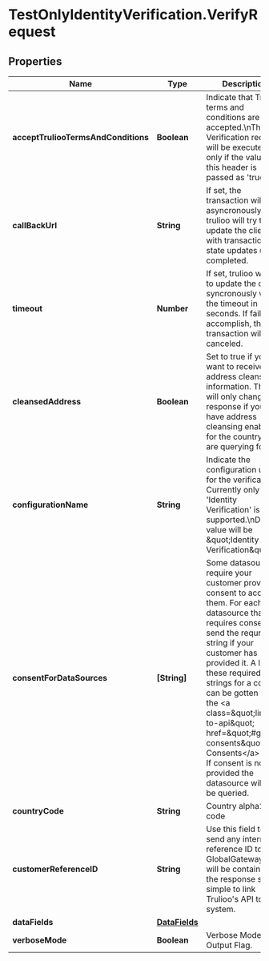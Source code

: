 # TestOnlyIdentityVerification.VerifyRequest

## Properties

Name | Type | Description | Notes
------------ | ------------- | ------------- | -------------
**acceptTruliooTermsAndConditions** | **Boolean** | Indicate that Trulioo terms and conditions are accepted.\\nThe Verification request will be executed only if the value of this header is passed as &#39;true&#39;. | [optional] 
**callBackUrl** | **String** | If set, the transaction will run asyncronously and trulioo will try to update the client with transaction state updates until completed. | [optional] 
**timeout** | **Number** | If set, trulioo will try to update the client syncronously within the timeout in seconds. If failed to accomplish, the transaction will be canceled. | [optional] 
**cleansedAddress** | **Boolean** | Set to true if you want to receive address cleanse information. This will only change the response if you have address cleansing enabled for the country you are querying for. | [optional] 
**configurationName** | **String** | Indicate the configuration used for the verification. Currently only &#39;Identity Verification&#39; is supported.\\nDefault value will be \&quot;Identity Verification\&quot; | [optional] 
**consentForDataSources** | **[String]** | Some datasources require your customer provide consent to access them. For each datasource that requires consent, send the requred string if your customer has provided it. A list of these required strings for a country can be gotten by the &lt;a class&#x3D;\&quot;link-to-api\&quot; href&#x3D;\&quot;#get-consents\&quot;&gt;Get Consents&lt;/a&gt; call. If consent is not provided the datasource will not be queried. | [optional] 
**countryCode** | **String** | Country alpha2 code | 
**customerReferenceID** | **String** | Use this field to send any internal reference ID to GlobalGateway. It will be contained in the response so it is simple to link Trulioo&#39;s API to your system. | [optional] 
**dataFields** | [**DataFields**](DataFields.md) |  | 
**verboseMode** | **Boolean** | Verbose Mode Output Flag. | [optional] 


